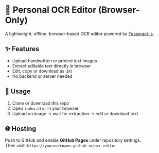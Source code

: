 # 📝 Personal OCR Editor (Browser-Only)

A lightweight, offline, browser-based OCR editor powered by [Tesseract.js](https://github.com/naptha/tesseract.js).

## ✨ Features
- Upload handwritten or printed text images
- Extract editable text directly in browser
- Edit, copy or download as .txt
- No backend or server needed

## 🚀 Usage
1. Clone or download this repo
2. Open `index.html` in your browser
3. Upload an image → wait for extraction → edit or download text

## 🌐 Hosting
Push to GitHub and enable **GitHub Pages** under repository settings.  
Then visit: `https://yourusername.github.io/ocr-editor`
